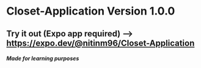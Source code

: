 # Closet-Application Version 1.0.0
## Try it out (Expo app required) --> https://expo.dev/@nitinm96/Closet-Application
##### Made for learning purposes
